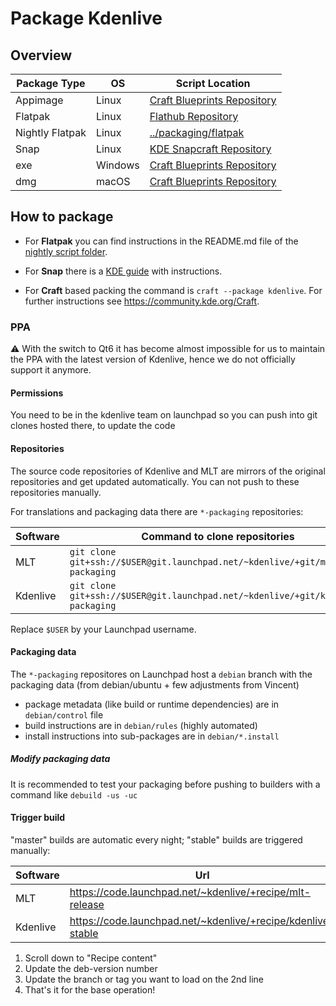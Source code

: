 # Package Kdenlive

## Overview

Package Type     | OS      | Script Location
---------------- | ------- | ----------------------------------------
Appimage         | Linux   | [Craft Blueprints Repository][craft]
Flatpak          | Linux   | [Flathub Repository][flatpak]
Nightly Flatpak  | Linux   | [../packaging/flatpak][nightly-flatpak]
Snap             | Linux   | [KDE Snapcraft Repository][snap]
exe              | Windows | [Craft Blueprints Repository][craft]
dmg              | macOS   | [Craft Blueprints Repository][craft]

## How to package

* For **Flatpak** you can find instructions in the README.md file of the [nightly script folder][nightly-flatpak].

* For **Snap** there is a [KDE guide][snap-kde-guide] with instructions.

* For **Craft** based packing the command is `craft --package kdenlive`. For further instructions see https://community.kde.org/Craft.

### PPA

⚠️ With the switch to Qt6 it has become almost impossible for us to maintain the PPA with the latest version of Kdenlive, hence we do not officially support it anymore.

#### Permissions

You need to be in the kdenlive team on launchpad so you can push into git clones hosted there, to update the code

#### Repositories

The source code repositories of Kdenlive and MLT are mirrors of the original repositories and get updated automatically. You can not push to these repositories manually.

For translations and packaging data there are `*-packaging` repositories:


| Software | Command to clone repositories                                                   |
| -------- | ------------------------------------------------------------------------------- |
| MLT      | `git clone git+ssh://$USER@git.launchpad.net/~kdenlive/+git/mlt-packaging`      |
| Kdenlive | `git clone git+ssh://$USER@git.launchpad.net/~kdenlive/+git/kdenlive-packaging` |

Replace `$USER` by your Launchpad username.

#### Packaging data

The `*-packaging` repositores on Launchpad host a `debian` branch with the packaging data (from debian/ubuntu + few adjustments from Vincent)

* package metadata (like build or runtime dependencies) are in `debian/control` file
* build instructions are in `debian/rules` (highly automated)
* install instructions into sub-packages are in `debian/*.install`

##### Modify packaging data

It is recommended to test your packaging before pushing to builders with a command like `debuild -us -uc`

#### Trigger build

"master" builds are automatic every night; "stable" builds are triggered manually:

| Software | Url                                                          |
| -------- | ------------------------------------------------------------ |
| MLT      | https://code.launchpad.net/~kdenlive/+recipe/mlt-release     |
| Kdenlive | https://code.launchpad.net/~kdenlive/+recipe/kdenlive-stable |

1. Scroll down to "Recipe content"
2. Update the deb-version number
3. Update the branch or tag you want to load on the 2nd line
4. That's it for the base operation!

[flatpak]: https://github.com/flathub/org.kde.kdenlive
[nightly-flatpak]: ../packaging/flatpak
[snap]: https://invent.kde.org/packaging/snapcraft-kde-applications/-/tree/Neon/release/kdenlive
[snap-kde-guide]: https://community.kde.org/Guidelines_and_HOWTOs/Snap
[craft]: https://invent.kde.org/packaging/craft-blueprints-kde/-/blob/master/kde/kdemultimedia/kdenlive
[kde-release-tars]: https://download.kde.org/stable/release-service
